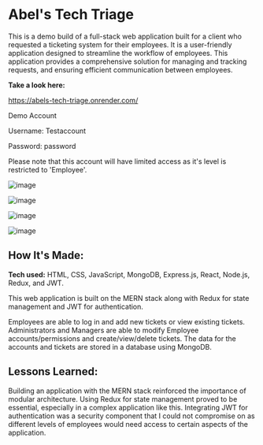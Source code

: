 # Abel's Tech Triage
This is a demo build of a full-stack web application built for a client who requested a ticketing system for their employees. It is a user-friendly application designed to streamline the workflow of employees. This application provides a comprehensive solution for managing and tracking requests, and ensuring efficient communication between employees.

**Take a look here:**

https://abels-tech-triage.onrender.com/

Demo Account

Username: Testaccount

Password: password

Please note that this account will have limited access as it's level is restricted to 'Employee'.

![image](https://github.com/somensaini/Abel-Tech-Triage/assets/40222610/3d71c683-fdea-4f36-8939-314d7664d498)

![image](https://github.com/somensaini/Abel-Tech-Triage/assets/40222610/6557a7ea-4174-479e-81d7-e8d89d5c901b)

![image](https://github.com/somensaini/Abel-Tech-Triage/assets/40222610/cc88d90e-c0b8-4180-9542-6486fa5d2532)

![image](https://github.com/somensaini/Abel-Tech-Triage/assets/40222610/e6c69616-413b-4564-b0f3-27609684ed4c)

## How It's Made:

**Tech used:** HTML, CSS, JavaScript, MongoDB, Express.js, React, Node.js, Redux, and JWT.

This web application is built on the MERN stack along with Redux for state management and JWT for authentication.

Employees are able to log in and add new tickets or view existing tickets. Administrators and Managers are able to modify Employee accounts/permissions and create/view/delete tickets. The data for the accounts and tickets are stored in a database using MongoDB.

## Lessons Learned:

Building an application with the MERN stack reinforced the importance of modular architecture. Using Redux for state management proved to be essential, especially in a complex application like this. Integrating JWT for authentication was a security component that I could not compromise on as different levels of employees would need access to certain aspects of the application.
